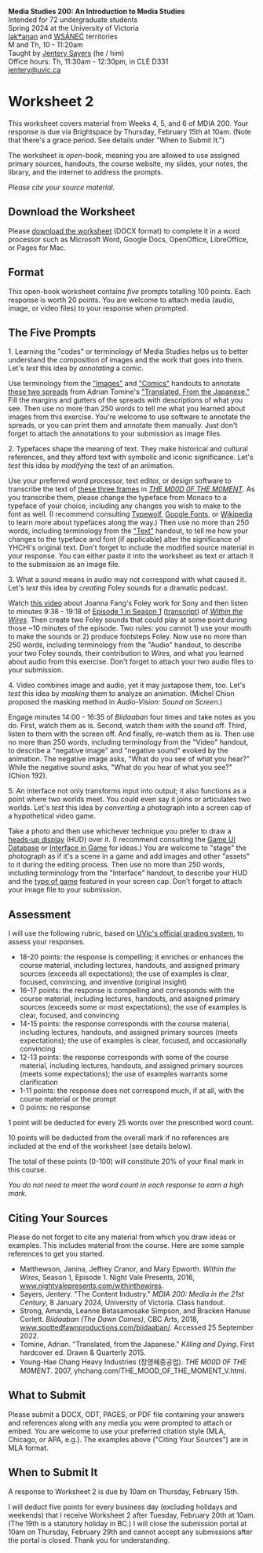 **Media Studies 200: An Introduction to Media Studies**    
Intended for 72 undergraduate students     
Spring 2024 at the University of Victoria  
[lək̓ʷəŋən](https://www.songheesnation.ca/community/l-k-ng-n-traditional-territory) and [<u>W</u>SÁNEĆ](https://wsanec.com/) territories  
M and Th, 10 - 11:20am     
Taught by [Jentery Sayers](https://jntry.work/) (he / him)      
Office hours: Th, 11:30am - 12:30pm, in CLE D331    
[jentery@uvic.ca](mailto:jentery@uvic.ca)

# Worksheet 2

This worksheet covers material from Weeks 4, 5, and 6 of MDIA 200. Your response is due via Brightspace by Thursday, February 15th at 10am. (Note that there's a grace period. See details under "When to Submit It.")  

The worksheet is *open-book*, meaning you are allowed to use assigned primary sources, handouts, the course website, my slides, your notes, the library, and the internet to address the prompts.

*Please cite your source material.* 

## Download the Worksheet 

Please [download the worksheet](mdia200v2Worksheet2.docx) (DOCX format) to complete it in a word processor such as Microsoft Word, Google Docs, OpenOffice, LibreOffice, or Pages for Mac.  

## Format

This open-book worksheet contains *five* prompts totalling 100 points. Each response is worth 20 points. You are welcome to attach media (audio, image, or video files) to your response when prompted.  

## The Five Prompts 

1\. Learning the "codes" or terminology of Media Studies helps us to better understand the composition of images and the work that goes into them. Let's *test* this idea by *annotating* a comic. 

Use terminology from the ["Images"](https://bright.uvic.ca/d2l/common/dialogs/quickLink/quickLink.d2l?ou=300618&type=coursefile&fileId=imagesHandout.pdf) and ["Comics"](https://bright.uvic.ca/d2l/common/dialogs/quickLink/quickLink.d2l?ou=300618&type=coursefile&fileId=comicsHandout.pdf) handouts to annotate [these two spreads](https://bright.uvic.ca/d2l/common/dialogs/quickLink/quickLink.d2l?ou=300618&type=coursefile&fileId=tomineSpreads.pdf) from Adrian Tomine's ["Translated, From the Japanese."](https://bright.uvic.ca/d2l/common/dialogs/quickLink/quickLink.d2l?ou=300618&type=coursefile&fileId=tomineTranslatedFromTheJapanese.pdf) Fill the margins and gutters of the spreads with descriptions of what you see. Then use no more than 250 words to tell me what you learned about images from this exercise. You're welcome to use software to annotate the spreads, or you can print them and annotate them manually. Just don't forget to attach the annotations to your submission as image files. 

2\. Typefaces shape the meaning of text. They make historical and cultural references, and they afford text with symbolic and iconic significance. Let's *test* this idea by *modifying* the text of an animation. 

Use your preferred word processor, text editor, or design software to transcribe the text of [these three frames](https://bright.uvic.ca/d2l/common/dialogs/quickLink/quickLink.d2l?ou=300618&type=coursefile&fileId=yhchiM00DFramesForWorksheet2.pdf) in [*THE M00D 0F THE M0MENT*](https://www.yhchang.com/THE_MOOD_OF_THE_MOMENT_V.html). As you transcribe them, please change the typeface from Monaco to a typeface of your choice, including any changes you wish to make to the font as well. (I recommend consulting [Typewolf](https://www.typewolf.com/recommendations), [Google Fonts](https://fonts.google.com/), or [Wikipedia](https://en.wikipedia.org/wiki/List_of_typefaces) to learn more about typefaces along the way.) Then use no more than 250 words, including terminology from the ["Text"](https://bright.uvic.ca/content/enforced/300618-202401MDIA200A01(22068)CO/textHandout.pdf) handout, to tell me how your changes to the typeface and font (if applicable) alter the significance of YHCHI's original text. Don't forget to include the modified source material in your response. You can either paste it into the worksheet as text or attach it to the submission as an image file. 

3\. What a sound means in audio may not correspond with what caused it. Let's *test* this idea by *creating* Foley sounds for a dramatic podcast.   

Watch [this video](https://www.youtube.com/watch?v=WFVLWo5B81w) about Joanna Fang's Foley work for Sony and then listen to minutes 9:38 - 19:18 of [Episode 1 in Season 1](https://beta.prx.org/stories/232303) ([transcript](https://bright.uvic.ca/d2l/common/dialogs/quickLink/quickLink.d2l?ou=300618&type=coursefile&fileId=withinTheWiresTranscriptS1E1.pdf)) of [*Within the Wires*](https://www.nightvalepresents.com/withinthewires). Then create two Foley sounds that could play at some point during those ~10 minutes of the episode. Two rules: you cannot 1) use your mouth to make the sounds or 2) produce footsteps Foley. Now use no more than 250 words, including terminology from the "Audio" handout, to describe your two Foley sounds, their contribution to *Wires*, and what you learned about audio from this exercise. Don't forget to attach your two audio files to your submission.  

4\. Video combines image and audio, yet it may juxtapose them, too. Let's *test* this idea by *masking* them to analyze an animation. (Michel Chion proposed the masking method in *Audio-Vision: Sound on Screen*.)

Engage minutes 14:00 - 16:35 of *Biidaaban* four times and take notes as you do. First, watch them as is. Second, watch them with the sound off. Third, listen to them with the screen off. And finally, re-watch them as is. Then use no more than 250 words, including terminology from the "Video" handout, to describe a "negative image" and "negative sound" evoked by the animation. The negative image asks, "What do you see of what you hear?" While the negative sound asks, "What do you hear of what you see?" (Chion 192).   

5\. An interface not only transforms input into output; it also functions as a point where two worlds meet. You could even say it joins or articulates two worlds. Let's *test* this idea by *converting* a photograph into a screen cap of a hypothetical video game. 

Take a photo and then use whichever technique you prefer to draw a [heads-up display](https://en.wikipedia.org/wiki/HUD_(video_games)) (HUD) over it. (I recommend consulting the [Game UI Database](https://www.gameuidatabase.com/index.php) or [Interface in Game](https://interfaceingame.com/) for ideas.) You are welcome to "stage" the photograph as if it's a scene in a game and add images and other "assets" to it during the editing process. Then use no more than 250 words, including terminology from the "Interface" handout, to describe your HUD and the [type of game](https://en.wikipedia.org/wiki/List_of_video_game_genres) featured in your screen cap. Don't forget to attach your image file to your submission. 

## Assessment 

I will use the following rubric, based on [UVic's official grading system](https://www.uvic.ca/calendar/undergrad/index.php#/policy/S1AAgoGuV?bc=true&bcCurrent=14%20-%20Grading&bcGroup=Undergraduate%20Academic%20Regulations&bcItemType=policies), to assess your responses. 

* 18-20 points: the response is compelling; it enriches or enhances the course material, including lectures, handouts, and assigned primary sources (exceeds all expectations); the use of examples is clear, focused, convincing, and inventive (original insight)
* 16-17 points: the response is compelling and corresponds with the course material, including lectures, handouts, and assigned primary sources (exceeds some or most expectations); the use of examples is clear, focused, and convincing 
* 14-15 points: the response corresponds with the course material, including lectures, handouts, and assigned primary sources (meets expectations); the use of examples is clear, focused, and occasionally convincing
* 12-13 points: the response corresponds with some of the course material, including lectures, handouts, and assigned primary sources (meets some expectations); the use of examples warrants some clarification 
* 1-11 points: the response does not correspond much, if at all, with the course material or the prompt
* 0 points: no response  

1 point will be deducted for every 25 words over the prescribed word count. 

10 points will be deducted from the overall mark if no references are included at the end of the worksheet (see details below).

The total of these points (0-100) will constitute 20% of your final mark in this course. 

*You do not need to meet the word count in each response to earn a high mark.* 

## Citing Your Sources 

Please do not forget to cite any material from which you draw ideas or examples. This includes material from the course. Here are some sample references to get you started.  
 
* Matthewson, Janina, Jeffrey Cranor, and Mary Epworth. *Within the Wires*, Season 1, Episode 1. Night Vale Presents, 2016, www.nightvalepresents.com/withinthewires.
* Sayers, Jentery. "The Content Industry." *MDIA 200: Media in the 21st Century*, 8 January 2024, University of Victoria. Class handout. 
* Strong, Amanda, Leanne Betasamosake Simpson, and Bracken Hanuse Corlett. *Biidaaban (The Dawn Comes)*, CBC Arts, 2018, www.spottedfawnproductions.com/biidaaban/. Accessed 25 September 2022.
* Tomine, Adrian. "Translated, from the Japanese." *Killing and Dying*. First hardcover ed. Drawn & Quarterly 2015.
* Young-Hae Chang Heavy Industries (장영혜중공업). *THE M00D 0F THE M0MENT*. 2007, yhchang.com/THE_MOOD_OF_THE_MOMENT_V.html.

## What to Submit 

Please submit a DOCX, ODT, PAGES, or PDF file containing your answers and references along with any media you were prompted to attach or embed. You are welcome to use your preferred citation style (MLA, Chicago, or APA, e.g.). The examples above ("Citing Your Sources") are in MLA format. 

## When to Submit It

A response to Worksheet 2 is due by 10am on Thursday, February 15th.

I will deduct five points for every business day (excluding holidays and weekends) that I receive Worksheet 2 after Tuesday, February 20th at 10am. (The 19th is a statutory holiday in BC.) I will close the submission portal at 10am on Thursday, February 29th and cannot accept any submissions after the portal is closed. Thank you for understanding.
